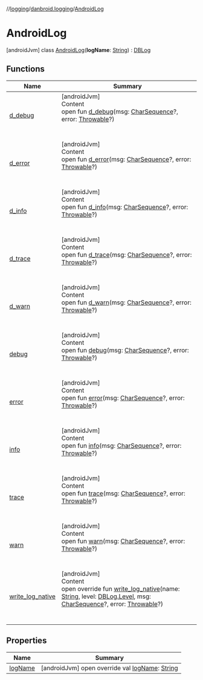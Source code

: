 //[logging](../../../index.md)/[danbroid.logging](../index.md)/[AndroidLog](index.md)



# AndroidLog  
 [androidJvm] class [AndroidLog](index.md)(**logName**: [String](https://kotlinlang.org/api/latest/jvm/stdlib/kotlin/-string/index.html)) : [DBLog](../../../../logging/danbroid.logging/-d-b-log/index.md)   


## Functions  
  
|  Name |  Summary | 
|---|---|
| <a name="danbroid.logging/DBLog/d_debug/#kotlin.CharSequence?#kotlin.Throwable?/PointingToDeclaration/"></a>[d_debug](index.md#%5Bdanbroid.logging%2FDBLog%2Fd_debug%2F%23kotlin.CharSequence%3F%23kotlin.Throwable%3F%2FPointingToDeclaration%2F%5D%2FFunctions%2F-1304548607)| <a name="danbroid.logging/DBLog/d_debug/#kotlin.CharSequence?#kotlin.Throwable?/PointingToDeclaration/"></a>[androidJvm]  <br>Content  <br>open fun [d_debug](index.md#%5Bdanbroid.logging%2FDBLog%2Fd_debug%2F%23kotlin.CharSequence%3F%23kotlin.Throwable%3F%2FPointingToDeclaration%2F%5D%2FFunctions%2F-1304548607)(msg: [CharSequence](https://kotlinlang.org/api/latest/jvm/stdlib/kotlin/-char-sequence/index.html)?, error: [Throwable](https://kotlinlang.org/api/latest/jvm/stdlib/kotlin/-throwable/index.html)?)  <br><br><br>|
| <a name="danbroid.logging/DBLog/d_error/#kotlin.CharSequence?#kotlin.Throwable?/PointingToDeclaration/"></a>[d_error](index.md#%5Bdanbroid.logging%2FDBLog%2Fd_error%2F%23kotlin.CharSequence%3F%23kotlin.Throwable%3F%2FPointingToDeclaration%2F%5D%2FFunctions%2F-1304548607)| <a name="danbroid.logging/DBLog/d_error/#kotlin.CharSequence?#kotlin.Throwable?/PointingToDeclaration/"></a>[androidJvm]  <br>Content  <br>open fun [d_error](index.md#%5Bdanbroid.logging%2FDBLog%2Fd_error%2F%23kotlin.CharSequence%3F%23kotlin.Throwable%3F%2FPointingToDeclaration%2F%5D%2FFunctions%2F-1304548607)(msg: [CharSequence](https://kotlinlang.org/api/latest/jvm/stdlib/kotlin/-char-sequence/index.html)?, error: [Throwable](https://kotlinlang.org/api/latest/jvm/stdlib/kotlin/-throwable/index.html)?)  <br><br><br>|
| <a name="danbroid.logging/DBLog/d_info/#kotlin.CharSequence?#kotlin.Throwable?/PointingToDeclaration/"></a>[d_info](index.md#%5Bdanbroid.logging%2FDBLog%2Fd_info%2F%23kotlin.CharSequence%3F%23kotlin.Throwable%3F%2FPointingToDeclaration%2F%5D%2FFunctions%2F-1304548607)| <a name="danbroid.logging/DBLog/d_info/#kotlin.CharSequence?#kotlin.Throwable?/PointingToDeclaration/"></a>[androidJvm]  <br>Content  <br>open fun [d_info](index.md#%5Bdanbroid.logging%2FDBLog%2Fd_info%2F%23kotlin.CharSequence%3F%23kotlin.Throwable%3F%2FPointingToDeclaration%2F%5D%2FFunctions%2F-1304548607)(msg: [CharSequence](https://kotlinlang.org/api/latest/jvm/stdlib/kotlin/-char-sequence/index.html)?, error: [Throwable](https://kotlinlang.org/api/latest/jvm/stdlib/kotlin/-throwable/index.html)?)  <br><br><br>|
| <a name="danbroid.logging/DBLog/d_trace/#kotlin.CharSequence?#kotlin.Throwable?/PointingToDeclaration/"></a>[d_trace](index.md#%5Bdanbroid.logging%2FDBLog%2Fd_trace%2F%23kotlin.CharSequence%3F%23kotlin.Throwable%3F%2FPointingToDeclaration%2F%5D%2FFunctions%2F-1304548607)| <a name="danbroid.logging/DBLog/d_trace/#kotlin.CharSequence?#kotlin.Throwable?/PointingToDeclaration/"></a>[androidJvm]  <br>Content  <br>open fun [d_trace](index.md#%5Bdanbroid.logging%2FDBLog%2Fd_trace%2F%23kotlin.CharSequence%3F%23kotlin.Throwable%3F%2FPointingToDeclaration%2F%5D%2FFunctions%2F-1304548607)(msg: [CharSequence](https://kotlinlang.org/api/latest/jvm/stdlib/kotlin/-char-sequence/index.html)?, error: [Throwable](https://kotlinlang.org/api/latest/jvm/stdlib/kotlin/-throwable/index.html)?)  <br><br><br>|
| <a name="danbroid.logging/DBLog/d_warn/#kotlin.CharSequence?#kotlin.Throwable?/PointingToDeclaration/"></a>[d_warn](index.md#%5Bdanbroid.logging%2FDBLog%2Fd_warn%2F%23kotlin.CharSequence%3F%23kotlin.Throwable%3F%2FPointingToDeclaration%2F%5D%2FFunctions%2F-1304548607)| <a name="danbroid.logging/DBLog/d_warn/#kotlin.CharSequence?#kotlin.Throwable?/PointingToDeclaration/"></a>[androidJvm]  <br>Content  <br>open fun [d_warn](index.md#%5Bdanbroid.logging%2FDBLog%2Fd_warn%2F%23kotlin.CharSequence%3F%23kotlin.Throwable%3F%2FPointingToDeclaration%2F%5D%2FFunctions%2F-1304548607)(msg: [CharSequence](https://kotlinlang.org/api/latest/jvm/stdlib/kotlin/-char-sequence/index.html)?, error: [Throwable](https://kotlinlang.org/api/latest/jvm/stdlib/kotlin/-throwable/index.html)?)  <br><br><br>|
| <a name="danbroid.logging/DBLog/debug/#kotlin.CharSequence?#kotlin.Throwable?/PointingToDeclaration/"></a>[debug](index.md#%5Bdanbroid.logging%2FDBLog%2Fdebug%2F%23kotlin.CharSequence%3F%23kotlin.Throwable%3F%2FPointingToDeclaration%2F%5D%2FFunctions%2F-1304548607)| <a name="danbroid.logging/DBLog/debug/#kotlin.CharSequence?#kotlin.Throwable?/PointingToDeclaration/"></a>[androidJvm]  <br>Content  <br>open fun [debug](index.md#%5Bdanbroid.logging%2FDBLog%2Fdebug%2F%23kotlin.CharSequence%3F%23kotlin.Throwable%3F%2FPointingToDeclaration%2F%5D%2FFunctions%2F-1304548607)(msg: [CharSequence](https://kotlinlang.org/api/latest/jvm/stdlib/kotlin/-char-sequence/index.html)?, error: [Throwable](https://kotlinlang.org/api/latest/jvm/stdlib/kotlin/-throwable/index.html)?)  <br><br><br>|
| <a name="danbroid.logging/DBLog/error/#kotlin.CharSequence?#kotlin.Throwable?/PointingToDeclaration/"></a>[error](index.md#%5Bdanbroid.logging%2FDBLog%2Ferror%2F%23kotlin.CharSequence%3F%23kotlin.Throwable%3F%2FPointingToDeclaration%2F%5D%2FFunctions%2F-1304548607)| <a name="danbroid.logging/DBLog/error/#kotlin.CharSequence?#kotlin.Throwable?/PointingToDeclaration/"></a>[androidJvm]  <br>Content  <br>open fun [error](index.md#%5Bdanbroid.logging%2FDBLog%2Ferror%2F%23kotlin.CharSequence%3F%23kotlin.Throwable%3F%2FPointingToDeclaration%2F%5D%2FFunctions%2F-1304548607)(msg: [CharSequence](https://kotlinlang.org/api/latest/jvm/stdlib/kotlin/-char-sequence/index.html)?, error: [Throwable](https://kotlinlang.org/api/latest/jvm/stdlib/kotlin/-throwable/index.html)?)  <br><br><br>|
| <a name="danbroid.logging/DBLog/info/#kotlin.CharSequence?#kotlin.Throwable?/PointingToDeclaration/"></a>[info](index.md#%5Bdanbroid.logging%2FDBLog%2Finfo%2F%23kotlin.CharSequence%3F%23kotlin.Throwable%3F%2FPointingToDeclaration%2F%5D%2FFunctions%2F-1304548607)| <a name="danbroid.logging/DBLog/info/#kotlin.CharSequence?#kotlin.Throwable?/PointingToDeclaration/"></a>[androidJvm]  <br>Content  <br>open fun [info](index.md#%5Bdanbroid.logging%2FDBLog%2Finfo%2F%23kotlin.CharSequence%3F%23kotlin.Throwable%3F%2FPointingToDeclaration%2F%5D%2FFunctions%2F-1304548607)(msg: [CharSequence](https://kotlinlang.org/api/latest/jvm/stdlib/kotlin/-char-sequence/index.html)?, error: [Throwable](https://kotlinlang.org/api/latest/jvm/stdlib/kotlin/-throwable/index.html)?)  <br><br><br>|
| <a name="danbroid.logging/DBLog/trace/#kotlin.CharSequence?#kotlin.Throwable?/PointingToDeclaration/"></a>[trace](index.md#%5Bdanbroid.logging%2FDBLog%2Ftrace%2F%23kotlin.CharSequence%3F%23kotlin.Throwable%3F%2FPointingToDeclaration%2F%5D%2FFunctions%2F-1304548607)| <a name="danbroid.logging/DBLog/trace/#kotlin.CharSequence?#kotlin.Throwable?/PointingToDeclaration/"></a>[androidJvm]  <br>Content  <br>open fun [trace](index.md#%5Bdanbroid.logging%2FDBLog%2Ftrace%2F%23kotlin.CharSequence%3F%23kotlin.Throwable%3F%2FPointingToDeclaration%2F%5D%2FFunctions%2F-1304548607)(msg: [CharSequence](https://kotlinlang.org/api/latest/jvm/stdlib/kotlin/-char-sequence/index.html)?, error: [Throwable](https://kotlinlang.org/api/latest/jvm/stdlib/kotlin/-throwable/index.html)?)  <br><br><br>|
| <a name="danbroid.logging/DBLog/warn/#kotlin.CharSequence?#kotlin.Throwable?/PointingToDeclaration/"></a>[warn](index.md#%5Bdanbroid.logging%2FDBLog%2Fwarn%2F%23kotlin.CharSequence%3F%23kotlin.Throwable%3F%2FPointingToDeclaration%2F%5D%2FFunctions%2F-1304548607)| <a name="danbroid.logging/DBLog/warn/#kotlin.CharSequence?#kotlin.Throwable?/PointingToDeclaration/"></a>[androidJvm]  <br>Content  <br>open fun [warn](index.md#%5Bdanbroid.logging%2FDBLog%2Fwarn%2F%23kotlin.CharSequence%3F%23kotlin.Throwable%3F%2FPointingToDeclaration%2F%5D%2FFunctions%2F-1304548607)(msg: [CharSequence](https://kotlinlang.org/api/latest/jvm/stdlib/kotlin/-char-sequence/index.html)?, error: [Throwable](https://kotlinlang.org/api/latest/jvm/stdlib/kotlin/-throwable/index.html)?)  <br><br><br>|
| <a name="danbroid.logging/AndroidLog/write_log_native/#kotlin.String#danbroid.logging.DBLog.Level#kotlin.CharSequence?#kotlin.Throwable?/PointingToDeclaration/"></a>[write_log_native](write_log_native.md)| <a name="danbroid.logging/AndroidLog/write_log_native/#kotlin.String#danbroid.logging.DBLog.Level#kotlin.CharSequence?#kotlin.Throwable?/PointingToDeclaration/"></a>[androidJvm]  <br>Content  <br>open override fun [write_log_native](write_log_native.md)(name: [String](https://kotlinlang.org/api/latest/jvm/stdlib/kotlin/-string/index.html), level: [DBLog.Level](../../../../logging/danbroid.logging/-d-b-log/-level/index.md), msg: [CharSequence](https://kotlinlang.org/api/latest/jvm/stdlib/kotlin/-char-sequence/index.html)?, error: [Throwable](https://kotlinlang.org/api/latest/jvm/stdlib/kotlin/-throwable/index.html)?)  <br><br><br>|


## Properties  
  
|  Name |  Summary | 
|---|---|
| <a name="danbroid.logging/AndroidLog/logName/#/PointingToDeclaration/"></a>[logName](log-name.md)| <a name="danbroid.logging/AndroidLog/logName/#/PointingToDeclaration/"></a> [androidJvm] open override val [logName](log-name.md): [String](https://kotlinlang.org/api/latest/jvm/stdlib/kotlin/-string/index.html)   <br>|

